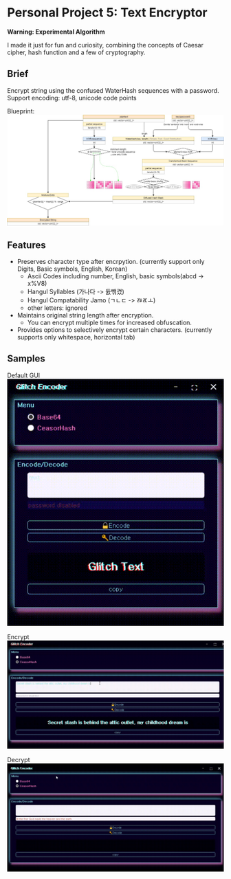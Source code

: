 
# Personal Project 5: Text Encryptor
<strong> Warning: Experimental Algorithm</strong>

I made it just for fun and curiosity, combining the concepts of Caesar cipher, hash function and a few of cryptography.

    
## Brief
Encrypt string using the confused WaterHash sequences with a password.
Support encoding: utf-8, unicode code points

Blueprint:
![blueprint.jpg](https://github.com/RuneShell/Text_Encryptor/blob/main/samples/blueprint.jpg?raw=true)

## Features
- Preserves character type after encrpytion. (currently support only Digits, Basic symbols, English, Korean)
    * Ascii Codes including number, English, basic symbols(abcd -> x%V8)
    * Hangul Syllables (가나다 -> 듌빾켰)
    * Hangul Compatability Jamo (ㄱㄴㄷ -> ㅩㅪㅗ)
    * other letters: ignored
- Maintains original string length after encryption.
	* You can encrypt multiple times for increased obfuscation.
- Provides options to selectively encrypt certain characters. (currently supports only whitespace, horizontal tab) 

## Samples
Default GUI
![sample_1_default.gif](https://github.com/RuneShell/Text_Encryptor/blob/main/samples/sample_1_default.gif?raw=true)

Encrypt
![sample_2_encrypt.gif](https://github.com/RuneShell/Text_Encryptor/blob/main/samples/sample_2_encrypt.gif?raw=true)

Decrypt
![smaple_3_decrypt.gif](https://github.com/RuneShell/Text_Encryptor/blob/main/samples/sample_3_decrypt.gif?raw=true)

